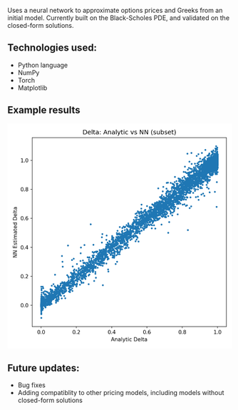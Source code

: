 Uses a neural network to approximate options prices and Greeks from an initial model.  Currently built on the Black-Scholes PDE, and validated on the closed-form solutions.

## Technologies used:
- Python language
- NumPy
- Torch
- Matplotlib

## Example results
![Analytical delta vs neural network delta](https://github.com/zanulhaq-git/Options-pricing-surrogate/blob/master/delta_vs_nn.png)

## Future updates:
- Bug fixes
- Adding compatiblity to other pricing models, including models without closed-form solutions
